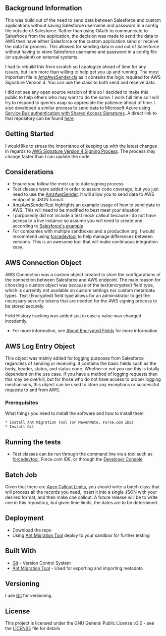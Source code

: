 ## Background Information

This was build out of the need to send data between Salesforce and custom applications without saving Salesforce username and password in a config file outside of Salesforce. Rather than using OAuth to communicate to Salesfroce from the application, the decision was made to send the data to AWS then have either Salesforce or the custom application send or receive the data for process. This allowed for sending data in and out of Salesforce without having to store Salesforce username and password in a config file (or equivalent) on external systems. 

I had to rebuild this from scratch so I apologize ahead of time for any issues, but I am more than willing to help get you up and running. The most important file is [AmzAwsSender.cls](https://github.com/userraj/sfdc-aws-sign4/blob/master/classes/AmzAwsSender.cls) as it contains the logic required for AWS Signature Version 4. You can use the class to both send and receive data. 

I did not see any open source version of this so I decided to make this public to help others who may want to do the same. I work full time so I will try to respond to queries asap so appreciate the patience ahead of time. I also developed a similar process to send data to Microsoft Azure using [Service Bus authentication with Shared Access Signatures](https://docs.microsoft.com/en-us/azure/service-bus-messaging/service-bus-sas). A direct link to that repository can be found [here](https://github.com/userraj/sfdc-microsoft-azure-service-bus)

## Getting Started

I would like to stress the importance of keeping up with the latest changes in regards to [AWS Signature Version 4 Signing Process](https://docs.aws.amazon.com/general/latest/gr/signature-version-4.html). The process may change faster than I can update the code. 

## Considerations

* Ensure you follow the most up to date signing process
* Test classes were added in order to assure code coverage, but you just need to use the [AmzAwsSender](https://github.com/userraj/sfdc-aws-sign4/blob/master/classes/AmzAwsSender.cls). It will allow you to send data to AWS endpoint in JSON format. 
* [AmzAwsSenderTest](https://github.com/userraj/sfdc-aws-sign4/blob/master/classes/AmzAwsSenderTest.cls) highlights an example usage of how to send data to AWS. This will need to be modified to best meet your situation.
* I purposedly did not include a test mock callout because I do not have access to a live instance so assume you will need to create one according to [Salesforce's example](https://developer.salesforce.com/docs/atlas.en-us.apexcode.meta/apexcode/apex_classes_restful_http_testing_httpcalloutmock.htm)
* For companies with multiple sandboxes and a production org, I would recommend using [forcedevtool](https://github.com/amtrack/force-dev-tool) to help manage differences between versions. This is an awesome tool that will make continuous integration easy.

## AWS Connection Object

AWS Connection was a custom object created to store the configurations of the connection between Salesforce and AWS endpoint. The main reason for choosing a custom object was because of the text(encrypted) field type, which is currently not available on custom settings nor custom metatdata types. Text (Encrypted) field type allows for an administrator to get the necessary security tokens that are needed for the AWS signing process to be stored securely. 

Field History tracking was added just in case a value was changed incedently. 

* For more information, see [About Encrypted Fields](https://help.salesforce.com/articleView?id=fields_about_encrypted_fields.htm&type=5) for more information.

## AWS Log Entry Object

This object was mainly added for logging purposes from Salesforce regardless of sending or receiving. It contains the basic fields such as the body, header, status, and status code. Whether or not you use this is totally dependent on the use case. If you have a method of logging requests then this may be overkill, but for those who do not have access to proper logging mechanisms, this object can be used to store any exceptions or successful requests to and from AWS. 

### Prerequisites

What things you need to install the software and how to install them

```
* Install Ant Migration Tool (or MavenMate, Force.com IDE)
* Install Git
```

## Running the tests

* Test classes can be run through the command line via a tool such as [forcedevtool](https://github.com/amtrack/force-dev-tool), Force.com IDE, or through the [Developer Console](https://developer.salesforce.com/page/Developer_Console)

## Batch Job

Given that there are [Apex Callout Limits](https://developer.salesforce.com/docs/atlas.en-us.apexcode.meta/apexcode/apex_callouts_timeouts.htm), you should write a batch class that will process all the records you need, insert it into a single JSON with your desired format, and then make one callout. A future release will be to write one in this repository, but given time limits, the dates are to be determined.

## Deployment

* Download the repo
* Using [Ant Migration Tool](https://developer.salesforce.com/docs/atlas.en-us.daas.meta/daas/forcemigrationtool.htm) deploy to your sandbox for further testing

## Built With

* [Git](https://git-scm.com/) - Version Control System
* [Ant Migration Tool](https://developer.salesforce.com/docs/atlas.en-us.daas.meta/daas/forcemigrationtool_install.htm) - Used for exporting and importing metadata

## Versioning

I use [Git](https://git-scm.com/) for versioning.

## License

This project is licensed under the GNU General Public License v3.0 - see the [LICENSE](https://github.com/userraj/sfdc-aws-sign4/blob/master/LICENSE) file for details

